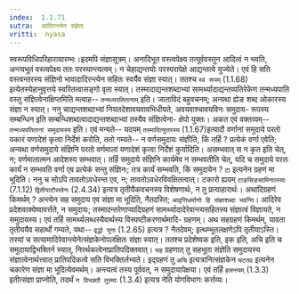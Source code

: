 ```yaml
---
index:  1.1.71
sutra:  आदिरन्त्येन सहेता
vritti:  nyasa
---
```


स्वरूपविधिपरिहारायारम्भः।इदमपि संज्ञासूत्रम्। अनादिभूत वस्त्वपेक्ष्य तत्पूर्ववस्तुन आदित्वं न भवति, अन्त्यभूतं वस्त्वपेक्ष्य ततः परस्यान्त्यत्वम्। न
चेहाद्यन्तयोः परस्परापेक्षे आद्यन्तत्वे युज्येते। एवं हि सति वस्त्वन्तरस्य
संज्ञिनो भावादादिरन्त्येन सहितः स्वर्यैव संज्ञा स्यात्। ततश्च `स्वं रूपम्` (1.1.68) इत्येतस्येहानुवृत्तये स्वरितत्वासङ्गो वृता स्यात्। तस्मादाद्यन्तशब्दाभ्यां
सामर्थ्यादाद्यन्तव्यतिरेकेण तन्मध्यपाति वस्तु संज्ञित्वेनाक्षिप्तमिति मत्वाह-- `तन्मध्यपतितानाम्` इति। जाताविदं बहुवचनम्; अन्यथा ह्येङ शब्द ओकारस्य संज्ञा न
स्यात्।
ननु चाद्यन्तशब्दाभ्यां नियतदेशावयवावभिधीयते, अवयवाश्चावयविनः समुदाय-
रूपस्य सम्बन्धिन इति सम्बन्धिशब्दत्वादाद्यन्तशब्दाभ्यां तस्यैव संज्ञित्वेना-
क्षेपो युक्तः। अकत एवं वक्तव्यम्-- `तन्मध्यपतितानां समुदायस्य` इति। एवं मन्यते-- यदयम् `तस्मादित्युत्तरस्य` (1.1.67)इत्यादौ वर्णानां समुदाये परतो यकारं यणादेशं कृत्वा निर्देशं करोति, ततो गम्यते-- न वर्णसमुदायः संज्ञीति, किं तर्हि ?
प्रत्येकं वर्णा एवेति; अन्यथा वर्णसमुदाये संज्ञिनि परतो वर्णमालां यणादेशं कृत्वा निर्देशं कुर्यादिति। असम्भवात् स न कृत इति चेत्, न; वर्णमालात्मन आदेशस्य सम्भवात्। तर्हि समुदाये संज्ञिनि कार्यमेव न सम्भवतीति चेत्, यदि च समुदाये परतः
कार्यं न सम्भवति वर्णा एव प्रत्येकं सन्तु संज्ञिनः; तत्र कार्यं सम्भवति, किं समुदायेन ? `टा` इत्यनेन ग्रहणं मा भूदिति। ननु च सोऽपि तावतोऽवधेरन्त एव, न;
तावतोऽवधेरविवक्षितत्वात्। टकारो ह्ययम् `टाङसिङसामिनात्स्याः` (7.1.12) `द्वितीयाटौस्त्वेनः` (2.4.34) इत्यत्र तृतीयैकवचनस्य विशेषणार्थः, न तु प्रत्याहारार्थः।
अथादिग्रहणं किमर्थम् ? अन्त्येन सह समुदाय एव संज्ञा मा भूदिति, नैतदस्ति; `आवृत्तिधर्माणो हि संज्ञाशब्दा भवन्ति`। आदिरेव प्रदेशवाक्येष्वावर्त्तते, न
समुदायः; तस्मादन्तरेणाप्यादिग्रहणं सामर्थ्यादादेरेवान्त्यसहितस्य संज्ञात्वं
विज्ञायते, न समुदायस्य। एवं तर्हि सामर्थ्यलब्धस्यैवार्थस्य विस्पष्टीकरणार्थमादि-
ग्रहणम्।
अथ सहग्रहणं किमर्थम्, यावता तृतीययैव सहार्थो गम्यते, यथा-- `वृद्धो यूना` (1.2.65) इत्यत्र ? नैतदेवम्; इत्थम्भूतलक्षणेऽपि तृतीयाऽस्ति। तस्यां च सत्यामादिरेवान्त्येनेत्संज्ञकेनोपलक्षितः संज्ञा स्यात्। ततश्च प्रदेशेष्वक इति, इक इति, अचि इति च समुदायाद्विभक्तिर्न स्यात्, निरर्थकत्वेनाप्रातिपदिक्तवात्। `सह` ग्रहणात् तु सहभूता संज्ञेति समुदायस्य संज्ञात्वेनार्थत्त्वात् प्रातिपदिकत्वे सति
विभक्तिर्लभ्यते।
इद्ग्रहणं तु `अचि` इत्यत्रानित्संज्ञकेन `चटतव` इत्यनेन चकारेण संज्ञा मा भूदित्येवमर्थम्। अन्त्यत्वं तस्य पूर्ववत्, न समुदायापेक्षया। एवं तर्हि
`हलन्त्यम्` (1.3.3) इतीत्संज्ञा प्राप्नोति, तदर्थं `न विभक्तौ तुस्माः` (1.3.4)
इत्यत्र नेति योगविभागः कर्त्तव्यः।

